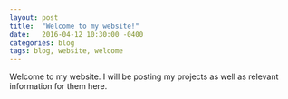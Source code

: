 ```yaml
---
layout: post
title:  "Welcome to my website!"
date:   2016-04-12 10:30:00 -0400
categories: blog
tags: blog, website, welcome
---
```

Welcome to my website. I will be posting my projects as well as relevant information for them here.
